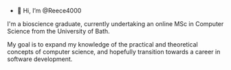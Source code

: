 - 👋 Hi, I’m @Reece4000

I'm a bioscience graduate, currently undertaking an online MSc in Computer Science from the University of Bath. 

My goal is to expand my knowledge of the practical and theoretical concepts of computer science, and hopefully transition towards a career in software development.
